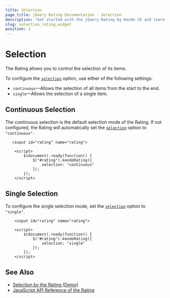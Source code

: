 ```yaml
---
title: Selection
page_title: jQuery Rating Documentation - Selection
description: "Get started with the jQuery Rating by Kendo UI and learn how to configure the selection behavior of the items."
slug: selection_rating_widget
position: 2
---
```


# Selection

The Rating allows you to control the selection of its items.

To configure the [`selection`](/api/javascript/ui/rating/configuration/selection) option, use either of the following settings:

* `continuous`&mdash;Allows the selection of all items from the start to the end.
* `single`&mdash;Allows the selection of a single item.

## Continuous Selection

The continuous selection is the default selection mode of the Rating. If not configured, the Rating will automatically set the [`selection`](/api/javascript/ui/rating/configuration/selection) option to `"continuous"`.

```dojo
   <input id="rating" name="rating">

    <script>
        $(document).ready(function() {
            $("#rating").kendoRating({
                selection: "continuous"
            });
        });
    </script>
```

## Single Selection

To configure the single selection mode, set the [`selection`](/api/javascript/ui/rating/configuration/selection) option to `"single"`.

```dojo
    <input id="rating" name="rating">

    <script>
        $(document).ready(function() {
            $("#rating").kendoRating({
                selection: "single"
            });
        });
    </script>
```

## See Also

* [Selection by the Rating (Demo)](https://demos.telerik.com/kendo-ui/rating/selection)
* [JavaScript API Reference of the Rating](/api/javascript/ui/rating)
